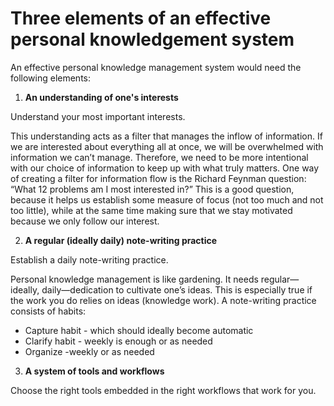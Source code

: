 # Three elements of an effective personal knowledgement system

An effective personal knowledge management system would need the following elements:

1. **An understanding of one's interests**

Understand your most important interests.

This understanding acts as a filter that manages the inflow of information. If we are interested about everything all at once, we will be overwhelmed with information we can’t manage. Therefore, we need to be more intentional with our choice of information to keep up with what truly matters. One way of creating a filter for information flow is the Richard Feynman question: “What 12 problems am I most interested in?” This is a good question, because it helps us establish some measure of focus (not too much and not too little), while at the same time making sure that we stay motivated because we only follow our interest.

2. **A regular (ideally daily) note-writing practice**

Establish a daily note-writing practice.

Personal knowledge management is like gardening. It needs regular—ideally, daily—dedication to cultivate one’s ideas. This is especially true if the work you do relies on ideas (knowledge work). A note-writing practice consists of habits:

- Capture habit - which should ideally become automatic
- Clarify habit - weekly is enough or as needed
- Organize -weekly or as needed
3. **A system of tools and workflows**

Choose the right tools embedded in the right workflows that work for you.


